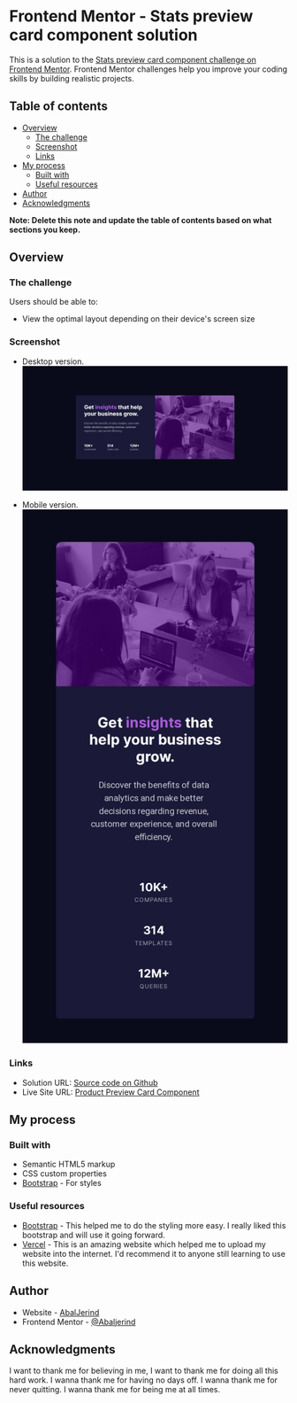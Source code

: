 # Frontend Mentor - Stats preview card component solution

This is a solution to the [Stats preview card component challenge on Frontend Mentor](https://www.frontendmentor.io/challenges/stats-preview-card-component-8JqbgoU62). Frontend Mentor challenges help you improve your coding skills by building realistic projects.

## Table of contents

- [Overview](#overview)
  - [The challenge](#the-challenge)
  - [Screenshot](#screenshot)
  - [Links](#links)
- [My process](#my-process)
  - [Built with](#built-with)
  - [Useful resources](#useful-resources)
- [Author](#author)
- [Acknowledgments](#acknowledgments)

**Note: Delete this note and update the table of contents based on what sections you keep.**

## Overview

### The challenge

Users should be able to:

- View the optimal layout depending on their device's screen size

### Screenshot

- Desktop version.
  ![](./screenshot-stats-preview-card-desktop.jpg)

- Mobile version.
  ![](./screenshot-stats-preview-card-mobile.jpg)

### Links

- Solution URL: [Source code on Github](https://github.com/Abaljerind/stats-preview-card)
- Live Site URL: [Product Preview Card Component](https://stats-preview-card-git-main-abaljerind.vercel.app/)

## My process

### Built with

- Semantic HTML5 markup
- CSS custom properties
- [Bootstrap](https://getbootstrap.com/) - For styles

### Useful resources

- [Bootstrap](https://getbootstrap.com/) - This helped me to do the styling more easy. I really liked this bootstrap and will use it going forward.
- [Vercel](https://vercel.com) - This is an amazing website which helped me to upload my website into the internet. I'd recommend it to anyone still learning to use this website.

## Author

- Website - [AbalJerind](https://stats-preview-card-git-main-abaljerind.vercel.app/)
- Frontend Mentor - [@Abaljerind](https://www.frontendmentor.io/profile/Abaljerind)

## Acknowledgments

I want to thank me for believing in me, I want to thank me for doing all this hard work. I wanna thank me for having no days off. I wanna thank me for never quitting. I wanna thank me for being me at all times.
